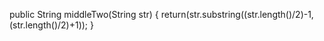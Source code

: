 public String middleTwo(String str) {
  return(str.substring((str.length()/2)-1,(str.length()/2)+1));
}
